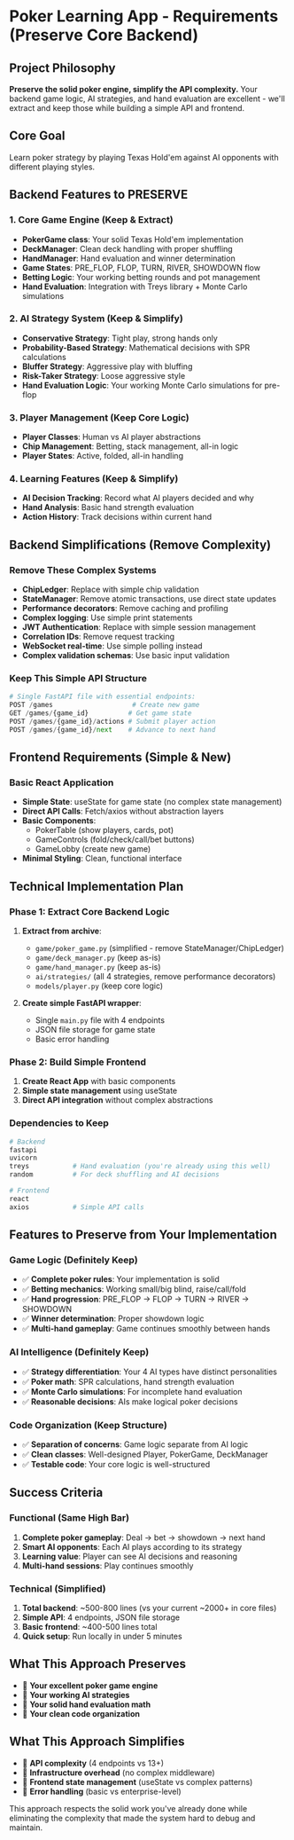 # Poker Learning App - Requirements (Preserve Core Backend)

## Project Philosophy
**Preserve the solid poker engine, simplify the API complexity.** Your backend game logic, AI strategies, and hand evaluation are excellent - we'll extract and keep those while building a simple API and frontend.

## Core Goal
Learn poker strategy by playing Texas Hold'em against AI opponents with different playing styles.

## Backend Features to PRESERVE

### 1. Core Game Engine (Keep & Extract)
- **PokerGame class**: Your solid Texas Hold'em implementation
- **DeckManager**: Clean deck handling with proper shuffling  
- **HandManager**: Hand evaluation and winner determination
- **Game States**: PRE_FLOP, FLOP, TURN, RIVER, SHOWDOWN flow
- **Betting Logic**: Your working betting rounds and pot management
- **Hand Evaluation**: Integration with Treys library + Monte Carlo simulations

### 2. AI Strategy System (Keep & Simplify)
- **Conservative Strategy**: Tight play, strong hands only
- **Probability-Based Strategy**: Mathematical decisions with SPR calculations  
- **Bluffer Strategy**: Aggressive play with bluffing
- **Risk-Taker Strategy**: Loose aggressive style
- **Hand Evaluation Logic**: Your working Monte Carlo simulations for pre-flop

### 3. Player Management (Keep Core Logic)
- **Player Classes**: Human vs AI player abstractions
- **Chip Management**: Betting, stack management, all-in logic
- **Player States**: Active, folded, all-in handling

### 4. Learning Features (Keep & Simplify)
- **AI Decision Tracking**: Record what AI players decided and why
- **Hand Analysis**: Basic hand strength evaluation
- **Action History**: Track decisions within current hand

## Backend Simplifications (Remove Complexity)

### Remove These Complex Systems
- **ChipLedger**: Replace with simple chip validation
- **StateManager**: Remove atomic transactions, use direct state updates
- **Performance decorators**: Remove caching and profiling
- **Complex logging**: Use simple print statements
- **JWT Authentication**: Replace with simple session management
- **Correlation IDs**: Remove request tracking
- **WebSocket real-time**: Use simple polling instead
- **Complex validation schemas**: Use basic input validation

### Keep This Simple API Structure
```python
# Single FastAPI file with essential endpoints:
POST /games                    # Create new game  
GET /games/{game_id}          # Get game state
POST /games/{game_id}/actions # Submit player action
POST /games/{game_id}/next    # Advance to next hand
```

## Frontend Requirements (Simple & New)

### Basic React Application
- **Simple State**: useState for game state (no complex state management)
- **Direct API Calls**: Fetch/axios without abstraction layers
- **Basic Components**: 
  - PokerTable (show players, cards, pot)
  - GameControls (fold/check/call/bet buttons)
  - GameLobby (create new game)
- **Minimal Styling**: Clean, functional interface

## Technical Implementation Plan

### Phase 1: Extract Core Backend Logic
1. **Extract from archive**:
   - `game/poker_game.py` (simplified - remove StateManager/ChipLedger)
   - `game/deck_manager.py` (keep as-is)
   - `game/hand_manager.py` (keep as-is) 
   - `ai/strategies/` (all 4 strategies, remove performance decorators)
   - `models/player.py` (keep core logic)

2. **Create simple FastAPI wrapper**:
   - Single `main.py` file with 4 endpoints
   - JSON file storage for game state
   - Basic error handling

### Phase 2: Build Simple Frontend
1. **Create React App** with basic components
2. **Simple state management** using useState
3. **Direct API integration** without complex abstractions

### Dependencies to Keep
```python
# Backend
fastapi
uvicorn  
treys           # Hand evaluation (you're already using this well)
random          # For deck shuffling and AI decisions

# Frontend  
react
axios           # Simple API calls
```

## Features to Preserve from Your Implementation

### Game Logic (Definitely Keep)
- ✅ **Complete poker rules**: Your implementation is solid
- ✅ **Betting mechanics**: Working small/big blind, raise/call/fold
- ✅ **Hand progression**: PRE_FLOP → FLOP → TURN → RIVER → SHOWDOWN
- ✅ **Winner determination**: Proper showdown logic
- ✅ **Multi-hand gameplay**: Game continues smoothly between hands

### AI Intelligence (Definitely Keep)  
- ✅ **Strategy differentiation**: Your 4 AI types have distinct personalities
- ✅ **Poker math**: SPR calculations, hand strength evaluation
- ✅ **Monte Carlo simulations**: For incomplete hand evaluation
- ✅ **Reasonable decisions**: AIs make logical poker decisions

### Code Organization (Keep Structure)
- ✅ **Separation of concerns**: Game logic separate from AI logic
- ✅ **Clean classes**: Well-designed Player, PokerGame, DeckManager
- ✅ **Testable code**: Your core logic is well-structured

## Success Criteria

### Functional (Same High Bar)
1. **Complete poker gameplay**: Deal → bet → showdown → next hand
2. **Smart AI opponents**: Each AI plays according to its strategy
3. **Learning value**: Player can see AI decisions and reasoning
4. **Multi-hand sessions**: Play continues smoothly

### Technical (Simplified)
1. **Total backend**: ~500-800 lines (vs your current ~2000+ in core files)
2. **Simple API**: 4 endpoints, JSON file storage
3. **Basic frontend**: ~400-500 lines total
4. **Quick setup**: Run locally in under 5 minutes

## What This Approach Preserves
- 🎯 **Your excellent poker game engine**
- 🎯 **Your working AI strategies** 
- 🎯 **Your solid hand evaluation math**
- 🎯 **Your clean code organization**

## What This Approach Simplifies  
- 🔧 **API complexity** (4 endpoints vs 13+)
- 🔧 **Infrastructure overhead** (no complex middleware)
- 🔧 **Frontend state management** (useState vs complex patterns)
- 🔧 **Error handling** (basic vs enterprise-level)

This approach respects the solid work you've already done while eliminating the complexity that made the system hard to debug and maintain.